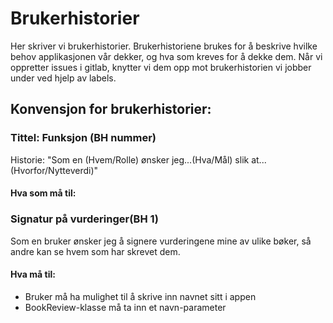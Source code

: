 # Brukerhistorier
Her skriver vi brukerhistorier. Brukerhistoriene brukes for å beskrive hvilke behov applikasjonen vår dekker, og hva som kreves for å dekke dem. Når vi oppretter issues i gitlab, knytter vi dem opp mot brukerhistorien vi jobber under ved hjelp av labels. 

## Konvensjon for brukerhistorier: 
### Tittel: Funksjon (BH nummer)
Historie: "Som en (Hvem/Rolle) ønsker jeg...(Hva/Mål) slik at...(Hvorfor/Nytteverdi)"
#### Hva som må til:

### Signatur på vurderinger(BH 1)
Som en bruker ønsker jeg å signere vurderingene mine av ulike bøker, så andre kan se hvem som har skrevet dem.

#### Hva må til: 
*   Bruker må ha mulighet til å skrive inn navnet sitt i appen
*   BookReview-klasse må ta inn et navn-parameter


